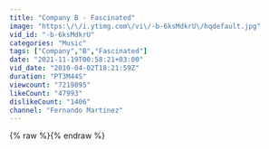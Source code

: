 ```yaml
---
title: "Company B - Fascinated"
image: "https:\/\/i.ytimg.com\/vi\/-b-6ksMdkrU\/hqdefault.jpg"
vid_id: "-b-6ksMdkrU"
categories: "Music"
tags: ["Company","B","Fascinated"]
date: "2021-11-19T00:58:21+03:00"
vid_date: "2010-04-02T18:21:59Z"
duration: "PT3M44S"
viewcount: "7219895"
likeCount: "47993"
dislikeCount: "1406"
channel: "Fernando Martinez"
---
```

{% raw %}{% endraw %}
